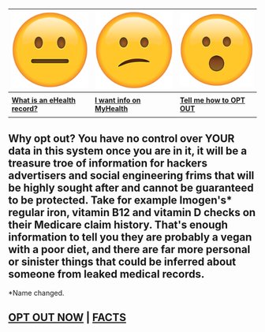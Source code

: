 | ![](neutral.png)| ![](confused.png) | ![](surprised.png) |
| --- | --- | --- |
|     |     |     |
| **[What is an eHealth record?](context)** | **[I want info on MyHealth](history)** | **[Tell me how to OPT OUT](landing)** |
|     |     |     |

## Why opt out? You have no control over YOUR data in this system once you are in it, it will be a treasure troe of information for hackers advertisers and social engineering frims that will be highly sought after and cannot be guaranteed to be protected. Take for example Imogen's* regular iron, vitamin B12 and vitamin D checks on their Medicare claim history. That's enough information to tell you they are probably a vegan with a poor diet, and there are far more personal or sinister things that could be inferred about someone from leaked medical records.

*Name changed.

## [OPT OUT NOW](landing) | [FACTS](facts)
